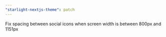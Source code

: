 ```yaml
---
"starlight-nextjs-theme": patch
---
```


Fix spacing between social icons when screen width is between 800px and 1151px
